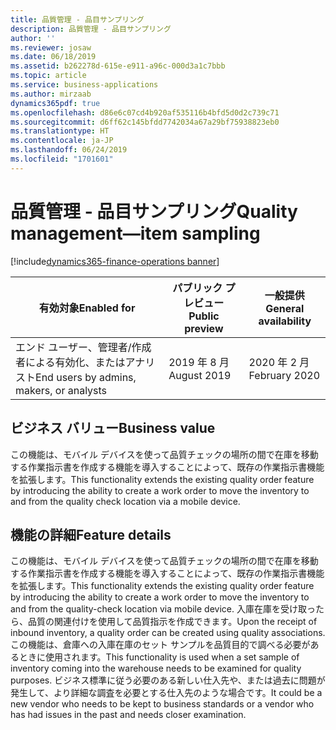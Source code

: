 ```yaml
---
title: 品質管理 - 品目サンプリング
description: 品質管理 - 品目サンプリング
author: ''
ms.reviewer: josaw
ms.date: 06/18/2019
ms.assetid: b262278d-615e-e911-a96c-000d3a1c7bbb
ms.topic: article
ms.service: business-applications
ms.author: mirzaab
dynamics365pdf: true
ms.openlocfilehash: d86e6c07cd4b920af535116b4bfd5d0d2c739c71
ms.sourcegitcommit: d6ff62c145bfdd7742034a67a29bf75938823eb0
ms.translationtype: HT
ms.contentlocale: ja-JP
ms.lasthandoff: 06/24/2019
ms.locfileid: "1701601"
---
```

# <a name="quality-managementitem-sampling"></a><span data-ttu-id="94d08-103">品質管理 - 品目サンプリング</span><span class="sxs-lookup"><span data-stu-id="94d08-103">Quality management—item sampling</span></span>
[!include[dynamics365-finance-operations banner](../includes/dynamics365-finance-operations.md)]

| <span data-ttu-id="94d08-104">有効対象</span><span class="sxs-lookup"><span data-stu-id="94d08-104">Enabled for</span></span>    |  <span data-ttu-id="94d08-105">パブリック プレビュー</span><span class="sxs-lookup"><span data-stu-id="94d08-105">Public preview</span></span> | <span data-ttu-id="94d08-106">一般提供</span><span class="sxs-lookup"><span data-stu-id="94d08-106">General availability</span></span> | 
| ---------- | ---------- |---------- |
|<span data-ttu-id="94d08-107">エンド ユーザー、管理者/作成者による有効化、またはアナリスト</span><span class="sxs-lookup"><span data-stu-id="94d08-107">End users by admins, makers, or analysts</span></span>|<span data-ttu-id="94d08-108">2019 年 8 月</span><span class="sxs-lookup"><span data-stu-id="94d08-108">August 2019</span></span>| <span data-ttu-id="94d08-109">2020 年 2 月</span><span class="sxs-lookup"><span data-stu-id="94d08-109">February 2020</span></span>|


## <a name="business-value"></a><span data-ttu-id="94d08-110">ビジネス バリュー</span><span class="sxs-lookup"><span data-stu-id="94d08-110">Business value</span></span>
<!-- bv start -->
 <span data-ttu-id="94d08-111">この機能は、モバイル デバイスを使って品質チェックの場所の間で在庫を移動する作業指示書を作成する機能を導入することによって、既存の作業指示書機能を拡張します。</span><span class="sxs-lookup"><span data-stu-id="94d08-111">This functionality extends the existing quality order feature by introducing the ability to create a work order to move the inventory to and from the quality check location via a mobile device.</span></span>
<!-- bv end -->



## <a name="feature-details"></a><span data-ttu-id="94d08-112">機能の詳細</span><span class="sxs-lookup"><span data-stu-id="94d08-112">Feature details</span></span>
<!--feature detail start -->
<span data-ttu-id="94d08-113">この機能は、モバイル デバイスを使って品質チェックの場所の間で在庫を移動する作業指示書を作成する機能を導入することによって、既存の作業指示書機能を拡張します。</span><span class="sxs-lookup"><span data-stu-id="94d08-113">This functionality extends the existing quality order feature by introducing the ability to create a work order to move the inventory to and from the quality-check location via mobile device.</span></span> <span data-ttu-id="94d08-114">入庫在庫を受け取ったら、品質の関連付けを使用して品質指示を作成できます。</span><span class="sxs-lookup"><span data-stu-id="94d08-114">Upon the receipt of inbound inventory, a quality order can be created using quality associations.</span></span> <span data-ttu-id="94d08-115">この機能は、倉庫への入庫在庫のセット サンプルを品質目的で調べる必要があるときに使用されます。</span><span class="sxs-lookup"><span data-stu-id="94d08-115">This functionality is used when a set sample of inventory coming into the warehouse needs to be examined for quality purposes.</span></span> <span data-ttu-id="94d08-116">ビジネス標準に従う必要のある新しい仕入先や、または過去に問題が発生して、より詳細な調査を必要とする仕入先のような場合です。</span><span class="sxs-lookup"><span data-stu-id="94d08-116">It could be a new vendor who needs to be kept to business standards or a vendor who has had issues in the past and needs closer examination.</span></span>
<!--feature detail end -->










